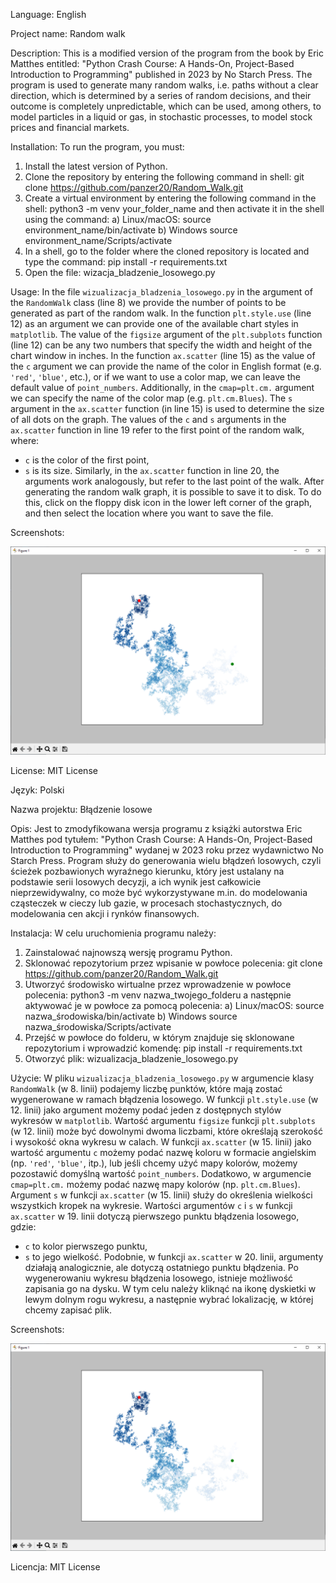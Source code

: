 Language:
English

Project name:
Random walk

Description:
This is a modified version of the program from the book by Eric Matthes entitled: "Python Crash Course: A Hands-On, Project-Based Introduction to Programming" published in 2023 by No Starch Press. The program is used to generate many random walks, i.e. paths without a clear direction, which is determined by a series of random decisions, and their outcome is completely unpredictable,
which can be used, among others, to model particles in a liquid or gas, in stochastic processes, to model stock prices and financial markets.

Installation:
To run the program, you must:
1. Install the latest version of Python.
2. Clone the repository by entering the following command in shell: git clone https://github.com/panzer20/Random_Walk.git
3. Create a virtual environment by entering the following command in the shell: python3 -m venv your_folder_name and then activate it in the shell using the command:
a) Linux/macOS:
source environment_name/bin/activate
b) Windows
source environment_name/Scripts/activate
4. In a shell, go to the folder where the cloned repository is located and type the command: pip install -r requirements.txt
5. Open the file: wizacja_bladzenie_losowego.py

Usage:
In the file `wizualizacja_bladzenia_losowego.py` in the argument of the `RandomWalk` class (line 8) we provide the number of points to be generated as part of the random walk.
In the function `plt.style.use` (line 12) as an argument we can provide one of the available chart styles in `matplotlib`.
The value of the `figsize` argument of the `plt.subplots` function (line 12) can be any two numbers that specify the width and height of the chart window in inches.
In the function `ax.scatter` (line 15) as the value of the `c` argument we can provide the name of the color in English format (e.g. `'red'`, `'blue'`, etc.), or if we want to use a color map, we can leave the default value of `point_numbers`. Additionally, in the `cmap=plt.cm.` argument we can specify the name of the color map (e.g. `plt.cm.Blues`).
The `s` argument in the `ax.scatter` function (in line 15) is used to determine the size of all dots on the graph.
The values ​​of the `c` and `s` arguments in the `ax.scatter` function in line 19 refer to the first point of the random walk, where:
- `c` is the color of the first point,
- `s` is its size.
Similarly, in the `ax.scatter` function in line 20, the arguments work analogously, but refer to the last point of the walk.
After generating the random walk graph, it is possible to save it to disk. To do this, click on the floppy disk icon in the lower left corner of the graph, and then select the location where you want to save the file.

Screenshots:

![Screenshot](./screenshots/Random_Walk.PNG)

License:
MIT License


Język:
Polski

Nazwa projektu: 
Błądzenie losowe

Opis: 
Jest to zmodyfikowana wersja programu z książki autorstwa Eric Matthes pod tytułem: "Python Crash Course: A Hands-On, Project-Based Introduction to Programming" wydanej w 2023 roku przez wydawnictwo No Starch Press. Program służy do generowania wielu błądzeń losowych, czyli ścieżek pozbawionych wyraźnego kierunku, który jest ustalany na podstawie serii losowych decyzji, a ich wynik jest całkowicie nieprzewidywalny,
co może być wykorzystywane m.in. do modelowania cząsteczek w cieczy lub gazie, w procesach stochastycznych, do modelowania cen akcji i rynków finansowych.

Instalacja: 
W celu uruchomienia programu należy:
1. Zainstalować najnowszą wersję programu Python.
2. Sklonować repozytorium przez wpisanie w powłoce polecenia: git clone https://github.com/panzer20/Random_Walk.git
3. Utworzyć środowisko wirtualne przez wprowadzenie w powłoce polecenia: python3 -m venv nazwa_twojego_folderu a następnie aktywować je w powłoce za pomocą polecenia:
a) Linux/macOS:
source nazwa_środowiska/bin/activate
b) Windows
source nazwa_środowiska/Scripts/activate
4. Przejść w powłoce do folderu, w którym znajduje się sklonowane repozytorium i wprowadzić komendę: pip install -r requirements.txt
5. Otworzyć plik: wizualizacja_bladzenie_losowego.py

Użycie: 
W pliku `wizualizacja_bladzenia_losowego.py` w argumencie klasy `RandomWalk` (w 8. linii) podajemy liczbę punktów, które mają zostać wygenerowane w ramach błądzenia losowego. 
W funkcji `plt.style.use` (w 12. linii) jako argument możemy podać jeden z dostępnych stylów wykresów w `matplotlib`. 
Wartość argumentu `figsize` funkcji `plt.subplots` (w 12. linii) może być dowolnymi dwoma liczbami, które określają szerokość i wysokość okna wykresu w calach.
W funkcji `ax.scatter` (w 15. linii) jako wartość argumentu `c` możemy podać nazwę koloru w formacie angielskim (np. `'red'`, `'blue'`, itp.), lub jeśli chcemy użyć mapy kolorów, możemy pozostawić domyślną wartość `point_numbers`. Dodatkowo, w argumencie `cmap=plt.cm.` możemy podać nazwę mapy kolorów (np. `plt.cm.Blues`).
Argument `s` w funkcji `ax.scatter` (w 15. linii) służy do określenia wielkości wszystkich kropek na wykresie.
Wartości argumentów `c` i `s` w funkcji `ax.scatter` w 19. linii dotyczą pierwszego punktu błądzenia losowego, gdzie:
- `c` to kolor pierwszego punktu,
- `s` to jego wielkość.
Podobnie, w funkcji `ax.scatter` w 20. linii, argumenty działają analogicznie, ale dotyczą ostatniego punktu błądzenia.
Po wygenerowaniu wykresu błądzenia losowego, istnieje możliwość zapisania go na dysku. W tym celu należy kliknąć na ikonę dyskietki w lewym dolnym rogu wykresu, a następnie wybrać lokalizację, w której chcemy zapisać plik.

Screenshots:

![Screenshot](./screenshots/Random_Walk.PNG)

Licencja:
MIT License
